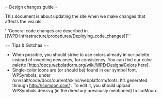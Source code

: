 = Design changes guide =

This document is about updating the site when we make changes that affects the visuals.

'''General code changes are described in [[WPD:Infrastructure/procedures/Deploying_code_changes]]'''

== Tips & Gotchas ==

* When possible, you should strive to use colors already in our palette instead of inventing new ones, for consistency. You can find our color palette [http://docs.webplatform.org/wiki/WPD:Design#Colors here].
* Single-color icons are (or should be) found in our symbol font, WPSymbols, under /srv/salt/code/docs/current/skins/webplatform/fonts. It’s generated through http://icomoon.com/ . To edit it, you should upload WPSymbols.dev.svg (in the directory previously mentioned) to IcoMoon.